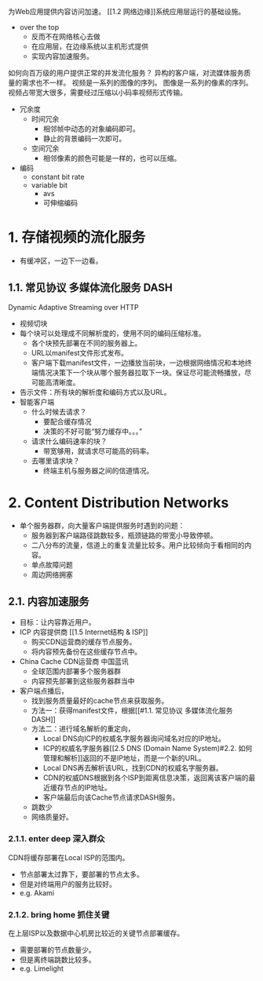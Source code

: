 为Web应用提供内容访问加速。
[[1.2 网络边缘]]系统应用层运行的基础设施。
- over the top
	- 反而不在网络核心去做
	- 在应用层，在边缘系统以主机形式提供
	- 实现内容加速服务。

如何向百万级的用户提供正常的并发流化服务？
异构的客户端，对流媒体服务质量的需求也不一样。
视频是一系列的图像的序列。
图像是一系列的像素的序列。
视频占带宽大很多，需要经过压缩以小码率视频形式传输。
- 冗余度
	- 时间冗余
		- 相邻帧中动态的对象编码即可。
		- 静止的背景编码一次即可。
	- 空间冗余
		- 相邻像素的颜色可能是一样的，也可以压缩。
- 编码
	- constant bit rate
	- variable bit
		- avs
		- 可伸缩编码
# 1. 存储视频的流化服务
- 有缓冲区，一边下一边看。
## 1.1. 常见协议 多媒体流化服务 DASH
Dynamic Adaptive Streaming over HTTP
- 视频切块
- 每个块可以处理成不同解析度的，使用不同的编码压缩标准。
	- 各个块预先部署在不同的服务器上。
	- URL以manifest文件形式发布。
	- 客户端下载manifest文件，一边播放当前块，一边根据网络情况和本地终端情况决策下一个块从哪个服务器拉取下一块。保证尽可能流畅播放，尽可能高清晰度。
- 告示文件：所有块的解析度和编码方式以及URL。
- 智能客户端
	- 什么时候去请求？
		- 要配合缓存情况
		- 决策的不好可能“努力缓存中。。。”
	- 请求什么编码速率的块？
		- 带宽够用，就请求尽可能高的码率。
	- 去哪里请求块？
		- 终端主机与服务器之间的信道情况。
# 2. Content Distribution Networks
- 单个服务器群，向大量客户端提供服务时遇到的问题：
	- 服务器到客户端路径跳数较多，瓶颈链路的带宽小导致停顿。
	- 二八分布的流量，信道上的重复流量比较多。用户比较倾向于看相同的内容。
	- 单点故障问题
	- 周边网络拥塞
## 2.1. 内容加速服务
- 目标：让内容靠近用户。
- ICP 内容提供商 [[1.5 Internet结构 & ISP]]
	- 购买CDN运营商的缓存节点服务。
	- 将内容预先备份在这些缓存节点中。
- China Cache CDN运营商 中国蓝讯
	- 全球范围内部署多个服务器群
	- 内容预先部署到这些服务器群当中
- 客户端点播后，
	- 找到服务质量最好的cache节点来获取服务。
	- 方法一：获得manifest文件，根据[[#1.1. 常见协议 多媒体流化服务 DASH]]
	- 方法二：进行域名解析的重定向，
		- Local DNS向ICP的权威名字服务器询问域名对应的IP地址。
		- ICP的权威名字服务器[[2.5 DNS (Domain Name System)#2.2. 如何管理和解析]]返回的不是IP地址，而是一个新的URL。
		- Local DNS再去解析该URL，找到CDN的权威名字服务器。
		- CDN的权威DNS根据到各个ISP到距离信息决策，返回离该客户端的最近缓存节点的IP地址。
		- 客户端最后向该Cache节点请求DASH服务。
	- 跳数少
	- 网络质量好。
### 2.1.1.  enter deep 深入群众
CDN将缓存部署在Local ISP的范围内。
- 节点部署太过靠下，要部署的节点太多。
- 但是对终端用户的服务比较好。
- e.g. Akami
### 2.1.2. bring home 抓住关键
在上层ISP以及数据中心机房比较近的关键节点部署缓存。
- 需要部署的节点数量少。
- 但是离终端跳数比较多。
- e.g. Limelight
